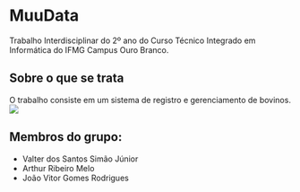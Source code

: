 # MuuData
Trabalho Interdisciplinar do 2º ano do Curso Técnico Integrado em Informática do IFMG Campus Ouro Branco.
## Sobre o que se trata
  O trabalho consiste em um sistema de registro e gerenciamento de bovinos.
![](https://media.discordapp.net/attachments/1110570391199555676/1125746705292341278/MuuData.png?width=683&height=683)
## Membros do grupo:
 - Valter dos Santos Simão Júnior
 - Arthur Ribeiro Melo
 - João Vitor Gomes Rodrigues
